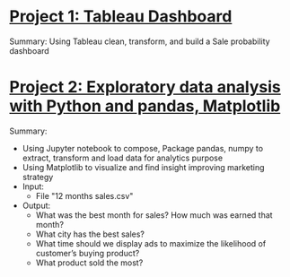 
# [Project 1: Tableau Dashboard](https://public.tableau.com/app/profile/trang9503)
Summary: Using Tableau clean, transform, and build a Sale probability dashboard


# [Project 2: Exploratory data analysis with Python and pandas, Matplotlib](https://github.com/Trangnguyen0824/ETL-Data-by-Python-Pandas)                     
Summary:
* Using Jupyter notebook to compose, Package pandas, numpy to extract, transform and load data for analytics purpose
* Using Matplotlib to visualize and find insight improving marketing strategy  
* Input: 
  * File "12 months sales.csv"
* Output:
  * What was the best month for sales? How much was earned that month?
  * What city has the best sales?
  * What time should we display ads to maximize the likelihood of customer’s buying product?
  * What product sold the most?



